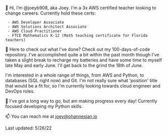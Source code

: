 👋 Hi, I’m @joeyb908, aka Joey. I'm a 3x AWS certified teacher looking to change careers. Currently hold these certs:

     - AWS Developer Associate
     - AWS Solutions Architect Associate
     - AWS Cloud Practitioner
     - FTCE Mathematics K-12 (Math teaching certificate for Florida teachers)

👀 Here to check out what I've done? Check out my 100-days-of-code repository. I've accomplished quite a bit within the past month though I've taken a slight break to recharge my batteries and have some time to myself late May and early June. I'll get back to the grind the 18th of June.

I'm interested in a whole range of things, from AWS and Python, to databases (SQL right now) and Git. I'm not really sure what 'position' title that would be a fit for, so I'm currently looking towards cloud engineer and DevOps roles. 

🌱 I've got a long way to go, but am making progress every day! Currently focused developing my Python skills.

📫 You can reach me at joey@ohannesian.io

Last updated: 5/26/22

<!---
joeyb908/joeyb908 is a ✨ special ✨ repository because its `README.md` (this file) appears on your GitHub profile.
You can click the Preview link to take a look at your changes.
--->
